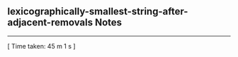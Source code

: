<h2>lexicographically-smallest-string-after-adjacent-removals Notes</h2><hr>[ Time taken: 45 m 1 s ]